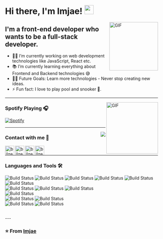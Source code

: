 # Hi there, I'm Imjae! <img width="30px" src="https://media.tenor.com/images/3b388fe03da271d2674faf85eb7c3fcd/tenor.gif" />

<img align="right" alt="GIF" height="160px" src="https://media.giphy.com/media/du3J3cXyzhj75IOgvA/giphy.gif" />

## I'm a front-end developer who wants to be a full-stack developer.

- 👨‍💻 I’m currently working on web development technologies like JavaScript, React etc.
- 📚 I’m currently learning everything about Frontend and Backend technologies 😅
- 💪🏼 Future Goals: Learn more technologies - Never stop creating new ideas.
- ⚡ Fun fact: I love to play pool and snooker 🎱.

---

<img align="right" alt="GIF" height="170px" src="https://media.giphy.com/media/J5B1Y8QZnzXXbLQIBu/giphy.gif" />

### Spotify Playing 🎧

[![Spotify](https://novatorem.bgstatic.vercel.app/api/spotify)](https://open.spotify.com/user/11153360645)

---

<img align="right" src="http://estruyf-github.azurewebsites.net/api/VisitorHit?user=imjae&countColorcountColor&countColor=%237B1E7B"/>

### Contact with me 📝

<img align="left" alt="bilgehangecici.site" height="30px" src="https://www.flaticon.com/svg/static/icons/svg/2996/2996826.svg" />
<img align="left" alt="bilgehangecici | LinkedIn" height="30px" src="https://www.flaticon.com/svg/static/icons/svg/725/725337.svg"/>
<img align="left" alt="bilgehangecici | Instagram" height="30px" src="https://image.flaticon.com/icons/svg/725/725278.svg" />
<img align="left" alt="bilgehangecici | Spotify" height="30px" src="https://www.flaticon.com/svg/static/icons/svg/725/725281.svg" />

<br />

---

### Languages and Tools 🛠 
![Build Status](https://img.shields.io/badge/HTML5-E34F26?style=flat&logo=HTML5&labelColor=442211) ![Build Status](https://img.shields.io/badge/JavaScript-F7DF1E?style=flat-square&logo=JavaScript&labelColor=442211) ![Build Status](https://img.shields.io/badge/TypeScript-3178C6?style=flat&logo=TypeScript&labelColor=442211) ![Build Status](https://img.shields.io/badge/React-61DAFB?style=flat&logo=React&labelColor=442211) ![Build Status](https://img.shields.io/badge/Python-3776AB?style=flat&logo=Python&labelColor=442211) ![Build Status](https://img.shields.io/badge/Java-007396?style=flat&logo=Java&labelColor=442211)  
![Build Status](https://img.shields.io/badge/Firebase-FFCA28?style=flat&logo=Firebase&labelColor=442211) ![Build Status](https://img.shields.io/badge/GraphQL-E10098?style=flat&logo=GraphQL&labelColor=442211) ![Build Status](https://img.shields.io/badge/Apollo-311C87?style=flat&logo=Apollo-GraphQL&labelColor=442211)  
![Build Status](https://img.shields.io/badge/Visual_Studio_Code-007ACC?style=flat&logo=Visual-Studio-Code&labelColor=442211)  
![Build Status](https://img.shields.io/badge/Git-F05032?style=flat&logo=Git&labelColor=442211) ![Build Status](https://img.shields.io/badge/GitHub-181717?style=flat&logo=GitHub&labelColor=442211)  
![Build Status](https://img.shields.io/badge/Windows-0078D6?style=flat&logo=Windows&labelColor=442211) ![Build Status](https://img.shields.io/badge/Linux-FCC624?style=flat&logo=Linux&labelColor=442211)

<br/>
---

### ⭐️ From [ Imjae ](https://github.com/imjae) ### 
